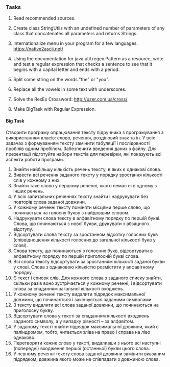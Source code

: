 ### Tasks

1. Read recommended sources.
2. Create class StringUtils with an undefined number of parameters of any class that concatenates all parameters 
and returns Strings.
3. Internationalize menu in your program for a few languages.
	https://native2ascii.net/
	
1. Using the documentation for java.util.regex.Pattern as a resource, write and test a regular expression that 
checks a sentence to see that it begins with a capital letter and ends with a period.
2. Split some string on the words "the" or "you".
3. Replace all the vowels in some text with underscores.
4. Solve the RexEx Crossword: http://uzer.com.ua/cross/
5. Make BigTask with Regular Expression.


#### Big Task
Створити програму опрацювання тексту підручника з програмування з
використанням класів: слово, речення, розділовий знак та ін. У всіх задачах з
формуванням тексту замінити табуляції і послідовності пробілів одним
пробілом.
Забезпечити введення даних з файлу.
Для презентації підготуйте набори текстів для перевірки, які показують
всі аспекти роботи програми.

1. Знайти найбільшу кількість речень тексту, в яких є однакові слова.
2. Вивести всі речення заданого тексту у порядку зростання кількості слів у
кожному з них.
3. Знайти таке слово у першому реченні, якого немає ні в одному з інших
речень.
4. У всіх запитальних реченнях тексту знайти і надрукувати без повторів
слова заданої довжини.
5. У кожному реченні тексту поміняти місцями перше слово, що починається
на голосну букву з найдовшим словом.
6. Надрукувати слова тексту в алфавітному порядку по першій букві. Слова,
що починаються з нової букви, друкувати з абзацного відступу.
7. Відсортувати слова тексту за зростанням відсотку голосних букв
(співвідношення кількості голосних до загальної кількості букв у слові).
8. Слова тексту, що починаються з голосних букв, відсортувати в
алфавітному порядку по першій приголосній букві слова.
9. Всі слова тексту відсортувати за зростанням кількості заданої букви у
слові. Слова з однаковою кількістю розмістити у алфавітному порядку.
10. Є текст і список слів. Для кожного слова з заданого списку знайти, скільки
разів воно зустрічається у кожному реченні, і відсортувати слова за
спаданням загальної кількості входжень.
11. У кожному реченні тексту видалити підрядок максимальної довжини, що
починається і закінчується заданими символами.
12. З тексту видалити всі слова заданої довжини, що починаються на
приголосну букву.
13. Відсортувати слова у тексті за спаданням кількості входжень заданого
символу, а у випадку рівності – за алфавітом.
14. У заданому тексті знайти підрядок максимальної довжини, який є
паліндромом, тобто, читається зліва на право і справа на ліво однаково.
15. Перетворити кожне слово у тексті, видаливши з нього всі наступні
(попередні) входження першої (останньої) букви цього слова.
16. У певному реченні тексту слова заданої довжини замінити вказаним
підрядком, довжина якого може не співпадати з довжиною слова.
